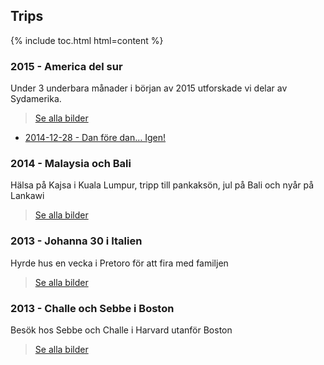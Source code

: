 ## Trips

{% include toc.html html=content %}

### 2015 - America del sur

Under 3 underbara månader i början av 2015 utforskade vi delar av Sydamerika.
> [Se alla bilder](america-del-sur/images.md)

- [2014-12-28 - Dan före dan… Igen!](america-del-sur/2014-12-28.md)

### 2014 - Malaysia och Bali

Hälsa på Kajsa i Kuala Lumpur, tripp till pankaksön, jul på Bali och nyår på Lankawi

> [Se alla bilder](malaysia-och-bali/images.md)

### 2013 - Johanna 30 i Italien

Hyrde hus en vecka i Pretoro för att fira med familjen
> [Se alla bilder](jo-30-i-italien/images.md)

### 2013 - Challe och Sebbe i Boston

Besök hos Sebbe och Challe i Harvard utanför Boston
> [Se alla bilder](challe-och-sebbe-i-boston/images.md)
